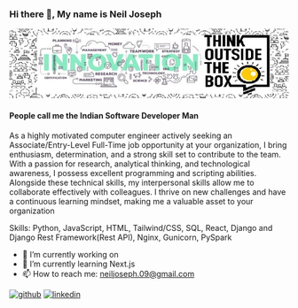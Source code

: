 ### Hi there 👋, My name is Neil Joseph

![People call me the Indian Software Developer Man](https://github.com/NeilJoseph019/NeilJoseph019/blob/main/1637454535804.jpg)

#### People call me the Indian Software Developer Man

As a highly motivated computer engineer actively seeking an Associate/Entry-Level Full-Time job opportunity at your
organization, I bring enthusiasm, determination, and a strong skill set to contribute to the team. With a passion for
research, analytical thinking, and technological awareness, I possess excellent programming and scripting abilities.
Alongside these technical skills, my interpersonal skills allow me to collaborate effectively with colleagues. I thrive on
new challenges and have a continuous learning mindset, making me a valuable asset to your organization

Skills: Python, JavaScript, HTML, Tailwind/CSS, SQL, React, Django and Django Rest Framework(Rest API), Nginx, Gunicorn, PySpark

- 🔭 I’m currently working on  
- 🌱 I’m currently learning Next.js 
- 📫 How to reach me: neiljoseph.09@gmail.com 

[<img src='https://cdn.jsdelivr.net/npm/simple-icons@3.0.1/icons/github.svg' alt='github' height='40'>](https://github.com/https://github.com/NeilJoseph019)  [<img src='https://cdn.jsdelivr.net/npm/simple-icons@3.0.1/icons/linkedin.svg' alt='linkedin' height='40'>](https://www.linkedin.com/in/https://www.linkedin.com/in/neil-joseph2020//)  

